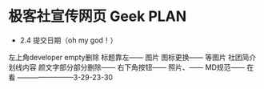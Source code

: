 # 极客社宣传网页  Geek PLAN


- 2.4 提交日期（oh my god！）

左上角developer empty删除
标题靠左——
图片 图标更换—— 等图片
社团简介 划线内容 颜文字部分部分删除——
右下角按钮——
照片、——
MD规范—— 在看
————————3-29-23-30